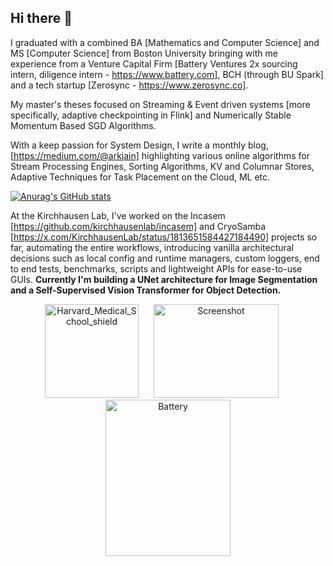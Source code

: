 ## Hi there 👋

I graduated with a combined BA [Mathematics and Computer Science] and MS [Computer Science] from Boston University bringing with me experience from a Venture Capital Firm [Battery Ventures 2x sourcing intern, diligence intern - https://www.battery.com], BCH (through BU Spark] and a tech startup [Zerosync - https://www.zerosync.co]. 

My master's theses focused on Streaming & Event driven systems [more specifically, adaptive checkpointing in Flink] and Numerically Stable Momentum Based SGD Algorithms. 

With a keep passion for System Design, I write a monthly blog, [https://medium.com/@arkjain] highlighting various online algorithms for Stream Processing Engines, Sorting Algorithms, KV and Columnar Stores, Adaptive Techniques for Task Placement on the Cloud, ML etc.

[![Anurag's GitHub stats](https://github-readme-stats.vercel.app/api?username=ArkashJ&show_icons=false&theme=radical&hide_rank=true)](https://github.com/anuraghazra/github-readme-stats)

At the Kirchhausen Lab, I've worked on the Incasem [https://github.com/kirchhausenlab/incasem] and CryoSamba [https://x.com/KirchhausenLab/status/1813651584427184490] projects so far, automating the entire workflows, introducing vanilla architectural decisions such as local config and runtime managers, custom loggers, end to end tests, benchmarks, scripts and lightweight APIs for ease-to-use GUIs.
**Currently I'm building a UNet architecture for Image Segmentation and a Self-Supervised Vision Transformer for Object Detection.**

<p align="center">
  <img src="https://github.com/user-attachments/assets/a4da3109-59e9-45f1-bcdc-7fa9772562d4" alt="Harvard_Medical_School_shield" width="150" height="150" style="margin-right: 20px;">
  <img src="https://github.com/user-attachments/assets/67dd2b24-e5e2-40c7-b995-295077d7daa9" alt="Screenshot" width="200" height="150" style="margin-right: 20px;">
  <img src="https://github.com/user-attachments/assets/83b29b3b-855e-4ae6-8435-d20969862b24" alt="Battery" width="200" height="250">
</p>
